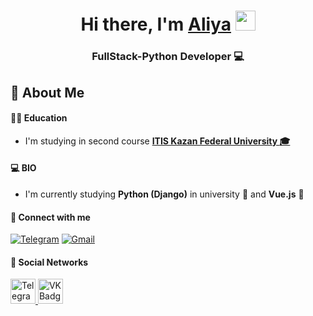 <h1 align="center">Hi there, I'm <a href="https://AliyaRazyapova.github.io/" target="_blank">Aliya</a>
<img src="https://github.com/blackcater/blackcater/raw/main/images/Hi.gif" height="32"/></h1>
<h3 align="center">FullStack-Python Developer 💻</h3>

## 🌱 About Me


#### 👩‍🎓 Education

- I'm studying in second course **<a href='https://kpfu.ru/itis' target="_blank">ITIS Kazan Federal University :mortar_board:</a>**

#### 💻 BIO

- I'm currently studying **Python (Django)** in university :snake: and **Vue.js** 🎾

#### 💌 Connect with me
<a href='https://t.me/a_rz_aliya' target="_blank">![Telegram](https://img.shields.io/badge/Telegram-2CA5E0?style=for-the-badge&logo=telegram&logoColor=white)</a>
<a href="mailto:2458750@gmail.com" target="blank">![Gmail](https://img.shields.io/badge/Gmail-D14836?style=for-the-badge&logo=gmail&logoColor=white)</a>

#### 🤝 Social Networks
<p align="left"> 
    <a href="https://t.me/a_rz_aliya">
      <img src="https://camo.githubusercontent.com/23769702d6ec4634238509960554e0b7f2dc347614e708cbd68b0715fb75affb/68747470733a2f2f63646e2d69636f6e732d706e672e666c617469636f6e2e636f6d2f3531322f323131312f323131313634362e706e67" width="40" height="40" alt="Telegram Badge" data-canonical-src="https://cdn-icons-png.flaticon.com/512/2111/2111646.png" style="max-width: 100%;">
    </a>
    <a href="https://vk.com/id330581895" rel="nofollow">
      <img src="https://camo.githubusercontent.com/e8005e7cba12a7d7a844030ba9a19259bf56e6b5e921b4053aa82f7a7b38fe60/68747470733a2f2f63646e2d69636f6e732d706e672e666c617469636f6e2e636f6d2f3531322f3134352f3134353831332e706e67" width="40" height="40" alt="VK Badge" data-canonical-src="https://cdn-icons-png.flaticon.com/512/145/145813.png" style="max-width: 100%;">
    </a>
</p>
